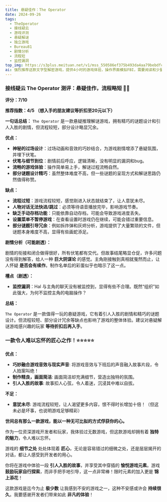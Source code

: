 ```yaml
---
title: 悬疑佳作：The Operator
date: 2024-09-26
tags:
  - TheOperator
  - 接线疑云
  - 游戏评测
  - 悬疑解谜
  - 独立游戏
  - Bureau81
  - 剧情分析
  - 流程短
  - 监控漏洞
top_img: https://s3plus.meituan.net/v1/mss_550586ef375b493da4aa79bebdfce4fa/csc-apply-file-web/prod/2024-08-25/02d40cc8-db93-4f5d-b059-193c3260a8e9.avif
ai: 强烈推荐这款文字型解密游戏，提供4小时的游戏体验，操作界面模拟FBI，需要阅读和少量操作，有挑战性的谜题设计和真实感，推荐入手。
---
```


### 接线疑云 The Operator 测评：悬疑佳作，流程略短 🕵️‍♀️

**评分：7/10**

**推荐指数：4/5 （想入手的朋友建议等折扣至20元以下）**

**一句话总结：**   `The Operator` 是一款悬疑推理解谜游戏，拥有精巧的谜题设计和引人入胜的剧情，但流程较短，部分设计略显冗余。

**优点：**

* **神秘的过场设计**：过场动画和音效的巧妙结合，为游戏剧情增添了悬疑氛围，并埋下伏笔。
* **伏笔与细节到位**：剧情前后呼应，逻辑清晰，没有明显的漏洞和bug。
* **流畅的游戏体验**：操作简单易上手，解谜过程流畅自然。
* **部分谜题设计精巧**：虽然整体难度不高，但一些谜题的呈现方式和解谜思路仍然值得称赞。

**缺点：**

* **流程过短**：游戏流程较短，感觉刚进入状态就结束了，让人意犹未尽。
* **人物对话无法快进/跳过**：必须等待语音播放完毕，影响游戏节奏。
* **缺乏手动存档功能**：只能依靠自动存档，可能会导致游戏进度丢失。
* **设置菜单不暂停游戏**：在查看设置时游戏仍在继续，可能会错过重要信息。
* **部分谜题引导冗余**：例如拆炸弹和灰烬分析，游戏提供了大量繁琐的文件，但谜题本身难度不高，显得有些画蛇添足。

**剧情分析（可能剧透）：**

剧情的衔接和闭合做得很好，所有伏笔都有交代。但故事结尾略显仓促，许多问题没有得到解答，给人一种 **巨大阴谋论** 的感觉。主角刚接触到真相就戛然而止，让人怀疑 **是否会有续作**。制作名单后的彩蛋似乎也暗示了这一点。

**槽点（剧透）：**

* **监控漏洞**：Hal 与主角的聊天没有被监控到，显得有些不合理。既然“组织”如此强大，为何不监控主角的电脑操作？

**总结：**

`The Operator` 是一款值得一玩的悬疑游戏，它有着引人入胜的剧情和精巧的谜题设计。但流程较短、部分设计冗余等缺点也影响了游戏的整体体验。建议对悬疑解谜游戏感兴趣的玩家 **等待折扣后再入手**。

### 一款令人难以忘怀的匠心之作！⭐⭐⭐⭐⭐

**优点：**

* **巧妙融合游戏音效与现实声音**:  将游戏音效与下班后的声音融入故事片段，令人拍案叫绝！
* **制作精良，画面简洁**:  画面简洁却充满细节，营造出独特的氛围。
* **引人入胜的故事**:  故事扣人心弦，令人着迷，沉浸其中难以自拔。

**不足：**

* **意犹未尽**:  游戏流程较短，让人渴望更多内容，恨不得时长增加十倍！（但这未必是坏事，也说明游戏足够精彩）

**世间总有那么一款游戏，能以一种无可比拟的方式俘获你的心。**

作为一位资深游戏开发者和玩家，我体验过无数游戏，但这款游戏却拥有着 **独特的魅力**，令人难以忘怀。

游戏的 **细节之处** 处处体现着 **匠心**，无论是容易错过的细微之处，还是层层揭开的对话，都让人感受到开发者的用心。

你将在游戏中体验一段 **引人入胜的故事**，并享受其中穿插的 **愉悦游戏元素**。游戏 **鼓励玩家自行探索**，而非手把手地引导，这一点非常棒！限时元素的加入更是 **锦上添花**！

这款游戏是迄今为止 **极少数** 让我感到不安的游戏之一，这种不安感或许会 **持续很久**。我要感谢开发者们带来如此 **非凡的体验**！